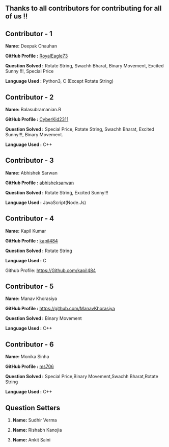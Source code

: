 ## Thanks to all contributors for contributing for all of us !!

## Contributor - 1

  **Name:** Deepak Chauhan

  **GitHub Profile :** [RoyalEagle73](https://Github.com/RoyalEagle73)

  **Question Solved :** Rotate String, Swachh Bharat, Binary Movement, Excited Sunny !!!, Special Price

  **Language Used :** Python3, C (Except Rotate String)




## Contributor - 2

  **Name:** Balasubramanian.R
  
  **GitHub Profile :** [CyberKid2311](https://github.com/Cyberkid2311)
  
  **Question Solved :** Special Price, Rotate String, Swachh Bharat, Excited Sunny!!!, Binary Movement.
  
  **Language Used :** C++

## Contributor - 3

  **Name:** Abhishek Sarwan
  
  **GitHub Profile :** [abhisheksarwan](https://github.com/abhisheksarwan)
  
  **Question Solved :** Rotate String, Excited Sunny!!!
  
  **Language Used :** JavaScript(Node.Js)

## Contributor - 4

  **Name:** Kapil Kumar
  
  **GitHub Profile :** [kapil484](https://github.com/kapil484)
  
  **Question Solved :** Rotate String
  
  **Language Used :** C

  
Github Profile: https://Github.com/kapil484


## Contributor - 5

  **Name:** Manav Khorasiya
  
  **GitHub Profile :** https://github.com/ManavKhorasiya
  
  **Question Solved :** Binary Movement
  
  **Language Used :** C++


## Contributor - 6

  **Name:** Monika Sinha
  
  **GitHub Profile :** [ms706](https://github.com/ms706)
  
  **Question Solved :** Special Price,Binary Movement,Swachh Bharat,Rotate String
  
  **Language Used :** C++


 
 ## Question Setters
 
  1. **Name:** Sudhir Verma
  
  2. **Name:** Rishabh Kanojia
  
  3. **Name:** Ankit Saini
